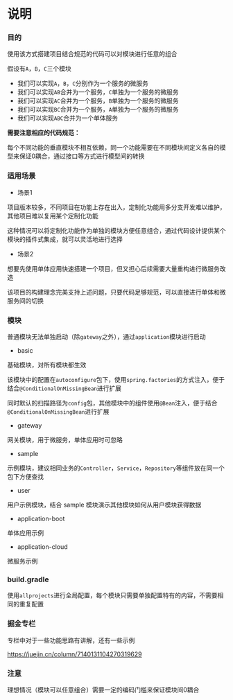 # 说明

### 目的

使用该方式搭建项目结合规范的代码可以对模块进行任意的组合

假设有`A`，`B`，`C`三个模块

- 我们可以实现`A`，`B`，`C`分别作为一个服务的微服务
- 我们可以实现`AB`合并为一个服务，`C`单独为一个服务的微服务
- 我们可以实现`AC`合并为一个服务，`B`单独为一个服务的微服务
- 我们可以实现`BC`合并为一个服务，`A`单独为一个服务的微服务
- 我们可以实现`ABC`合并为一个单体服务

**需要注意相应的代码规范：**

每个不同功能的垂直模块不相互依赖，同一个功能需要在不同模块间定义各自的模型来保证0耦合，通过接口等方式进行模型间的转换

### 适用场景

- 场景1

项目版本较多，不同项目在功能上存在出入，定制化功能用多分支开发难以维护，其他项目难以复用某个定制化功能

这种情况可以将定制化功能作为单独的模块方便任意组合，通过代码设计提供某个模块的插件式集成，就可以灵活地进行选择

- 场景2

想要先使用单体应用快速搭建一个项目，但又担心后续需要大量重构进行微服务改造

该项目的构建理念完美支持上述问题，只要代码足够规范，可以直接进行单体和微服务间的切换

### 模块

普通模块无法单独启动（除`gateway`之外），通过`application`模块进行启动

- basic

基础模块，对所有模块都生效

该模块中的配置在`autoconfigure`包下，使用`spring.factories`的方式注入，便于结合`@ConditionalOnMissingBean`进行扩展

同时默认的扫描路径为`config`包，其他模块中的组件使用`@Bean`注入，便于结合`@ConditionalOnMissingBean`进行扩展

- gateway

网关模块，用于微服务，单体应用时可忽略

- sample

示例模块，建议相同业务的`Controller`，`Service`，`Repository`等组件放在同一个包下方便查找

- user

用户示例模块，结合 sample 模块演示其他模块如何从用户模块获得数据

- application-boot

单体应用示例

- application-cloud

微服务示例

### build.gradle

使用`allprojects`进行全局配置，每个模块只需要单独配置特有的内容，不需要相同的重复配置

### 掘金专栏

专栏中对于一些功能思路有讲解，还有一些示例

https://juejin.cn/column/7140131104270319629

### 注意

理想情况（模块可以任意组合）需要一定的编码门槛来保证模块间0耦合